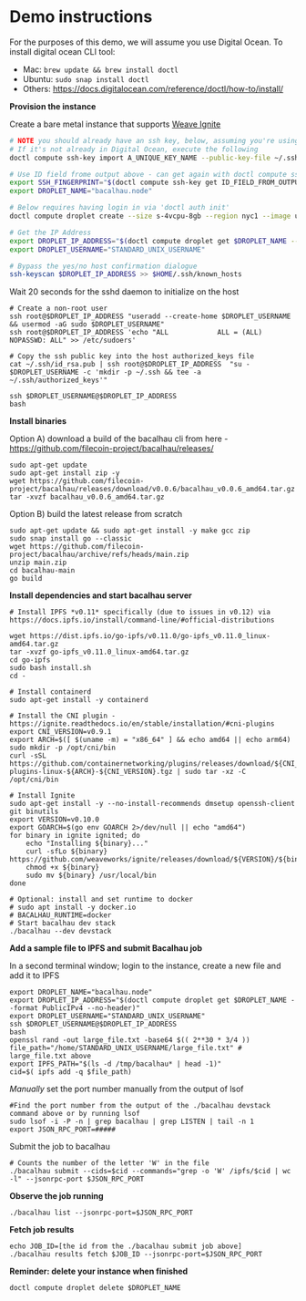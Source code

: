# Demo instructions


For the purposes of this demo, we will assume you use Digital Ocean. To install digital ocean CLI tool:
- Mac: `brew update && brew install doctl`
- Ubuntu: `sudo snap install doctl`
- Others: <https://docs.digitalocean.com/reference/doctl/how-to/install/>

**Provision the instance**

Create a bare metal instance that supports [Weave Ignite](https://ignite.readthedocs.io/en/stable/cloudprovider/#digitalocean)
  


```bash
# NOTE you should already have an ssh key, below, assuming you're using the default name 'id_rsa.pub'
# If it's not already in Digital Ocean, execute the following
doctl compute ssh-key import A_UNIQUE_KEY_NAME --public-key-file ~/.ssh/id_rsa.pub

# Use ID field frome output above - can get again with doctl compute ssh-key list
export SSH_FINGERPRINT="$(doctl compute ssh-key get ID_FIELD_FROM_OUTPUT --no-header --format 'FingerPrint')"
export DROPLET_NAME="bacalhau.node"

# Below requires having login in via 'doctl auth init'
doctl compute droplet create --size s-4vcpu-8gb --region nyc1 --image ubuntu-20-04-x64 --ssh-keys $SSH_FINGERPRINT $DROPLET_NAME

# Get the IP Address
export DROPLET_IP_ADDRESS="$(doctl compute droplet get $DROPLET_NAME --format PublicIPv4 --no-header)"
export DROPLET_USERNAME="STANDARD_UNIX_USERNAME"

# Bypass the yes/no host confirmation dialogue
ssh-keyscan $DROPLET_IP_ADDRESS >> $HOME/.ssh/known_hosts
```
Wait 20 seconds for the sshd daemon to initialize on the host
```
# Create a non-root user
ssh root@$DROPLET_IP_ADDRESS "useradd --create-home $DROPLET_USERNAME && usermod -aG sudo $DROPLET_USERNAME"
ssh root@$DROPLET_IP_ADDRESS 'echo "ALL            ALL = (ALL) NOPASSWD: ALL" >> /etc/sudoers'

# Copy the ssh public key into the host authorized_keys file
cat ~/.ssh/id_rsa.pub | ssh root@$DROPLET_IP_ADDRESS  "su - $DROPLET_USERNAME -c 'mkdir -p ~/.ssh && tee -a ~/.ssh/authorized_keys'"

ssh $DROPLET_USERNAME@$DROPLET_IP_ADDRESS
bash
```

**Install binaries**

Option A) download a build of the bacalhau cli from here - <https://github.com/filecoin-project/bacalhau/releases/>
```
sudo apt-get update
sudo apt-get install zip -y
wget https://github.com/filecoin-project/bacalhau/releases/download/v0.0.6/bacalhau_v0.0.6_amd64.tar.gz
tar -xvzf bacalhau_v0.0.6_amd64.tar.gz
```

Option B) build the latest release from scratch
```
sudo apt-get update && sudo apt-get install -y make gcc zip
sudo snap install go --classic
wget https://github.com/filecoin-project/bacalhau/archive/refs/heads/main.zip
unzip main.zip
cd bacalhau-main
go build

```

**Install dependencies and start bacalhau server**

```
# Install IPFS *v0.11* specifically (due to issues in v0.12) via https://docs.ipfs.io/install/command-line/#official-distributions

wget https://dist.ipfs.io/go-ipfs/v0.11.0/go-ipfs_v0.11.0_linux-amd64.tar.gz
tar -xvzf go-ipfs_v0.11.0_linux-amd64.tar.gz
cd go-ipfs
sudo bash install.sh
cd -

# Install containerd
sudo apt-get install -y containerd

# Install the CNI plugin - https://ignite.readthedocs.io/en/stable/installation/#cni-plugins
export CNI_VERSION=v0.9.1
export ARCH=$([ $(uname -m) = "x86_64" ] && echo amd64 || echo arm64)
sudo mkdir -p /opt/cni/bin
curl -sSL https://github.com/containernetworking/plugins/releases/download/${CNI_VERSION}/cni-plugins-linux-${ARCH}-${CNI_VERSION}.tgz | sudo tar -xz -C /opt/cni/bin

# Install Ignite
sudo apt-get install -y --no-install-recommends dmsetup openssh-client git binutils
export VERSION=v0.10.0
export GOARCH=$(go env GOARCH 2>/dev/null || echo "amd64")
for binary in ignite ignited; do
    echo "Installing ${binary}..."
    curl -sfLo ${binary} https://github.com/weaveworks/ignite/releases/download/${VERSION}/${binary}-${GOARCH}
    chmod +x ${binary}
    sudo mv ${binary} /usr/local/bin
done

# Optional: install and set runtime to docker
# sudo apt install -y docker.io
# BACALHAU_RUNTIME=docker
# Start bacalhau dev stack
./bacalhau --dev devstack
```

**Add a sample file to IPFS and submit Bacalhau job**

In a second terminal window; login to the instance, create a new file and add it to IPFS

```
export DROPLET_NAME="bacalhau.node"
export DROPLET_IP_ADDRESS="$(doctl compute droplet get $DROPLET_NAME --format PublicIPv4 --no-header)"
export DROPLET_USERNAME="STANDARD_UNIX_USERNAME"
ssh $DROPLET_USERNAME@$DROPLET_IP_ADDRESS
bash
openssl rand -out large_file.txt -base64 $(( 2**30 * 3/4 ))
file_path="/home/STANDARD_UNIX_USERNAME/large_file.txt" # large_file.txt above
export IPFS_PATH="$(ls -d /tmp/bacalhau* | head -1)"
cid=$( ipfs add -q $file_path)

```
*Manually* set the port number manually from the output of lsof
```
#Find the port number from the output of the ./bacalhau devstack command above or by running lsof
sudo lsof -i -P -n | grep bacalhau | grep LISTEN | tail -n 1
export JSON_RPC_PORT=#####
```

Submit the job to bacalhau
```
# Counts the number of the letter 'W' in the file
./bacalhau submit --cids=$cid --commands="grep -o 'W' /ipfs/$cid | wc -l" --jsonrpc-port $JSON_RPC_PORT

```

**Observe the job running**

```
./bacalhau list --jsonrpc-port=$JSON_RPC_PORT
```

**Fetch job results**
```
echo JOB_ID=[the id from the ./bacalhau submit job above]
./bacalhau results fetch $JOB_ID --jsonrpc-port=$JSON_RPC_PORT
````

**Reminder: delete your instance when finished**
```
doctl compute droplet delete $DROPLET_NAME 
```
